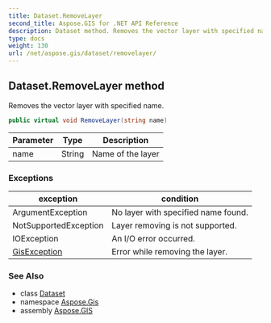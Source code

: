 ```yaml
---
title: Dataset.RemoveLayer
second_title: Aspose.GIS for .NET API Reference
description: Dataset method. Removes the vector layer with specified name
type: docs
weight: 130
url: /net/aspose.gis/dataset/removelayer/
---
```

## Dataset.RemoveLayer method

Removes the vector layer with specified name.

```csharp
public virtual void RemoveLayer(string name)
```

| Parameter | Type | Description |
| --- | --- | --- |
| name | String | Name of the layer |

### Exceptions

| exception | condition |
| --- | --- |
| ArgumentException | No layer with specified name found. |
| NotSupportedException | Layer removing is not supported. |
| IOException | An I/O error occurred. |
| [GisException](../../gisexception/) | Error while removing the layer. |

### See Also

* class [Dataset](../)
* namespace [Aspose.Gis](../../dataset/)
* assembly [Aspose.GIS](../../../)


